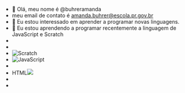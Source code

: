 - 👋 Olá, meu nome é @buhreramanda
- meu email de contato é amanda.buhrer@escola.pr.gov.br
- 👀 Eu estou interessado em aprender a programar novas linguagens. 
- 🌱 Eu estou aprendendo a programar recentemente a linguagem de JavaScript e Scratch
-
-
- ![Scratch](https://img.shields.io/badge/Scratch-4D97FF?style=for-the-badge&logo=Scratch&logoColor=white)
- ![JavaScript](https://img.shields.io/badge/JavaScript-323330?style=for-the-badge&logo=javascript&logoColor=F7DF1E)
- 
- HTML<img src="https://img.shields.io/badge/Scratch-4D97FF?style=for-the-badge&logo=Scratch&logoColor=white" />
-
-
